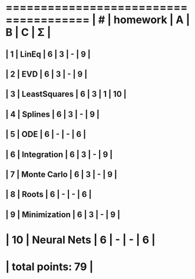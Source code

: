  ======================================
| #  | homework      | A | B | C | Σ   |
 ======================================
| 1  | LinEq         | 6 | 3 | - |  9 |
---------------------------------------
| 2  | EVD           | 6 | 3 | - |  9  |
---------------------------------------
| 3  | LeastSquares  | 6 | 3 | 1 |  10  |
---------------------------------------
| 4  | Splines       | 6 | 3 | - |  9  |
---------------------------------------
| 5  | ODE           | 6 | - | - |  6  |
---------------------------------------
| 6  | Integration   | 6 | 3 | - |  9  |
---------------------------------------
| 7  | Monte Carlo   | 6 | 3 | - |  9  |
---------------------------------------
| 8  | Roots         | 6 | - | - |  6  |
---------------------------------------
| 9  | Minimization  | 6 | 3 | - |  9  |
---------------------------------------
| 10 | Neural Nets   | 6 | - | - |  6  |
 ======================================
|                    total points:  79 |
 ======================================
